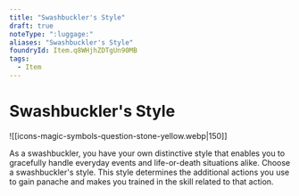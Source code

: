 ```yaml
---
title: "Swashbuckler's Style"
draft: true
noteType: ":luggage:"
aliases: "Swashbuckler's Style"
foundryId: Item.q8WHjhZDTgUn90MB
tags:
  - Item
---
```


# Swashbuckler's Style
![[icons-magic-symbols-question-stone-yellow.webp|150]]

As a swashbuckler, you have your own distinctive style that enables you to gracefully handle everyday events and life-or-death situations alike. Choose a swashbuckler's style. This style determines the additional actions you use to gain panache and makes you trained in the skill related to that action.
